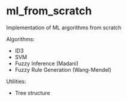 # ml_from_scratch

Implementation of ML argorithms from scratch

Algorithms:
- ID3
- SVM
- Fuzzy Inference (Madani)
- Fuzzy Rule Generation (Wang-Mendel)

Utilities:
- Tree structure
